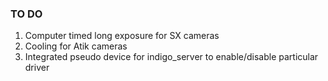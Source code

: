 ### TO DO

1. Computer timed long exposure for SX cameras
2. Cooling for Atik cameras
3. Integrated pseudo device for indigo_server to enable/disable particular driver
